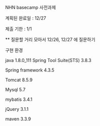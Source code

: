 NHN basecamp 사전과제

계획된 완료일 : 12/27

제출 기한 : 1/1

** 질문할 거리 모아서 12/26, 12/27 에 질문하기

구현 환경

java 1.8.0_111
Spring Tool Suite(STS) 3.8.3

Spring framework 4.3.5

Tomcat 8.5.9

Mysql 5.7

mybatis 3.4.1

jQuery 3.1.1

maven 3.3.9